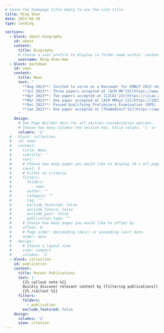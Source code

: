 ```yaml
---
# Leave the homepage title empty to use the site title
title: Ming Shan
date: 2023-08-30
type: landing

sections:
  - block: about.biography
    id: about
    content:
      title: Biography
      # Choose a user profile to display (a folder name within `content/authors/`)
      username: Ming-Shan-Hee
  - block: markdown
    id: news
    content:
      title: News
      text: "
        **Aug 2023**: Invited to serve as a Reviewer for EMNLP 2023 <br/>
        **Jul 2023**: Three papers accepted at [ACM MM'23](https://www.acmmm2023.org/) <br/>
        **Apr 2023**: Two papers accepted at [IJCAI'23](https://ijcai-23.org/) <br/>
        **Mar 2023**: One paper accepted at [ACM MMSys'23](https://2023.acmmmsys.org/) <br/>
        **Dec 2022**: Passed Qualifying Preliminary Examination (QPE) ! <br/>
        **Jan 2022**: One paper accepted at [TheWebConf'22](https://www2022.thewebconf.org)
      "
    design:
      # See Page Builder docs for all section customization options.
      # Choose how many columns the section has. Valid values: '1' or '2'.
      columns: '2'
  # - block: collection
  #   id: news
  #   content:
  #     title: News
  #     subtitle: ''
  #     text: ''
  #     # Choose how many pages you would like to display (0 = all pages)
  #     count: 5
  #     # Filter on criteria
  #     filters:
  #       folders:
  #         - news
  #       author: ""
  #       category: ""
  #       tag: ""
  #       exclude_featured: false
  #       exclude_future: false
  #       exclude_past: false
  #       publication_type: ""
  #     # Choose how many pages you would like to offset by
  #     offset: 0
  #     # Page order: descending (desc) or ascending (asc) date.
  #     order: desc
  #   design:
  #     # Choose a layout view
  #     view: compact
  #     columns: '2'
  - block: collection
    id: publication
    content:
      title: Recent Publications
      text: |-
        {{% callout note %}}
        Quickly discover relevant content by [filtering publications](./publication/).
        {{% /callout %}}
      filters:
        folders:
          - publication
        exclude_featured: false
    design:
      columns: '2'
      view: citation
---
```

